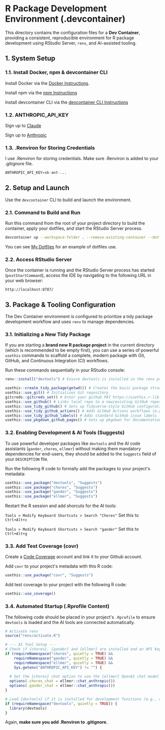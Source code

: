 # R Package Development Environment (.devcontainer)

This directory contains the configuration files for a **Dev Container**, providing a consistent, reproducible environment for R package development using RStudio Server, `renv`, and AI-assisted tooling.

## 1. System Setup

### 1.1. Install Docker, npm & devcontainer CLI

Install Docker via the [Docker Instructions](https://docs.docker.com/engine/install/ubuntu/#install-using-the-repository).

Install npm via the [npm Instructions](https://www.digitalocean.com/community/tutorials/how-to-install-node-js-on-ubuntu-22-04#option-1-installing-node-js-with-apt-from-the-default-repositories)

Install devcontainer CLI via the [devcontainer CLI Instructions](https://code.visualstudio.com/docs/devcontainers/devcontainer-cli#_npm-install)

### 1.2. ANTHROPIC_API_KEY

Sign up to [Claude](https://claude.ai/)

Sign up to [Anthropic](https://console.anthropic.com)

### 1.3. .Renviron for Storing Credentials

I use .Renviron for storing credentials. Make sure .Renviron is added to your .gitignore file.

```R
ANTHROPIC_API_KEY=sk-ant-...
```

## 2. Setup and Launch

Use the `devcontainer` CLI to build and launch the environment.

### 2.1. Command to Build and Run

Run this command from the root of your project directory to build the container, apply your dotfiles, and start the RStudio Server process.

```Bash
devcontainer up --workspace-folder . --remove-existing-container --dotfiles-repository "https://github.com/MichaelSandilands/dotfiles" --dotfiles-install-command "install.sh"
```

You can see [My Dotfiles](https://github.com/MichaelSandilands/dotfiles) for an example of dotfiles use. 

### 2.2. Access RStudio Server

Once the container is running and the RStudio Server process has started (`postStartCommand`), access the IDE by navigating to the following URL in your web browser:

```
http://localhost:8787/
```

## 3. Package & Tooling Configuration

The Dev Container environment is configured to prioritize a tidy package development workflow and uses `renv` to manage dependencies.

### 3.1. Initializing a New Tidy Package

If you are starting a **brand new R package project** in the current directory (which is recommended to be empty first), you can use a series of powerful `usethis` commands to scaffold a complete, modern package with Git, GitHub, and Continuous Integration (CI) workflows.

Run these commands sequentially in your RStudio console:

```R
renv::install("devtools") # Ensure devtools is installed in the renv project

usethis::create_tidy_package(getwd()) # Creates the basic package structure in the current directory
usethis::use_git() # Initializes Git repository
gitcreds::gitcreds_set() # Enter your github PAT https://usethis.r-lib.org/articles/git-credentials.html
usethis::use_github() # Links local repo to a new/existing GitHub repository
usethis::use_tidy_github() # Sets up Tidyverse-style GitHub configuration
usethis::use_tidy_github_actions() # Adds GitHub Actions workflows (e.g., R-CMD-check)
usethis::use_tidy_github_labels() # Adds standard GitHub issue labels
usethis::use_pkgdown_github_pages() # Sets up pkgdown for documentation website deployment
```

### 3.2. Enabling Development & AI Tools (Suggests)

To use powerful developer packages like `devtools` and the AI code assistants (`gander`, `chores`, `ellmer`) without making them mandatory dependencies for end-users, they should be added to the `Suggests` field of your `DESCRIPTION` file.

Run the following R code to formally add the packages to your project's metadata:

```R
usethis::use_package("devtools", "Suggests")
usethis::use_package("chores", "Suggests")
usethis::use_package("gander", "Suggests")
usethis::use_package("ellmer", "Suggests")
```

Restart the R session and add shorcuts for the AI tools:

`Tools > Modify Keyboard Shortcuts > Search "Chores"` Set this to `Ctrl+Alt+c`

`Tools > Modify Keyboard Shortcuts > Search "gander"` Set this to `Ctrl+Alt+g`

### 3.3. Add Test Coverage (covr)

Create a [Code Coverage](https://about.codecov.io/) account and link it to your Github account. 

Add `covr` to your project's metadata with this R code:

```R
usethis::use_package("covr", "Suggests")
```

Add test coverage to your project with the following R code:

```R
usethis::use_coverage()
```

### 3.4. Automated Startup (.Rprofile Content)

The following code should be placed in your project's `.Rprofile` to ensure `devtools` is loaded and the AI tools are connected automatically.

```R
# Activate renv
source("renv/activate.R")

# --- AI Tool Setup ---
# Check if {chores}, {gander} and {ellmer} are installed and an API key is present
if (requireNamespace("chores", quietly = TRUE) &&
    requireNamespace("gander", quietly = TRUE) &&
    requireNamespace("ellmer", quietly = TRUE) &&
    Sys.getenv("ANTHROPIC_API_KEY") != "") {
  
  # Set the {chores} chat option to use the {ellmer} OpenAI chat model
  options(.chores_chat = ellmer::chat_anthropic())
  options(.gander_chat = ellmer::chat_anthropic())
}

# Load {devtools} if it is installed for development functions (e.g., check, document, load_all)
if (requireNamespace("devtools", quietly = TRUE)) { 
  library(devtools) 
}
```

Again, **make sure you add .Renviron to .gitignore.**
